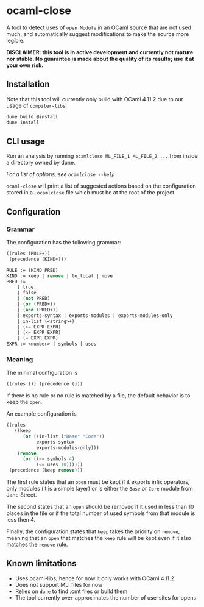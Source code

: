 # ocaml-close

A tool to detect uses of `open Module` in an OCaml source that are not
used much, and automatically suggest modifications to make the source more
legible.

**DISCLAIMER: this tool is in active development and currently not mature nor
stable. No guarantee is made about the quality of its results; use it at your
own risk.**

## Installation

Note that this tool will currently only build with OCaml 4.11.2 due to our usage
of `compiler-libs`.

```bash
dune build @install
dune install
```

## CLI usage

Run an analysis by running `ocamlclose ML_FILE_1 ML_FILE_2 ...`
from inside a directory owned by dune.

*For a list of options, see `ocamlclose --help`*

`ocaml-close` will print a list of suggested actions based on the configuration
stored in a `.ocamlclose` file which must be at the root of the project.

## Configuration

### Grammar

The configuration has the following grammar:
```scheme
((rules (RULE+))
 (precedence (KIND+)))

RULE := (KIND PRED)
KIND := keep | remove | to_local | move
PRED :=
    | true
    | false
    | (not PRED)
    | (or (PRED+))
    | (and (PRED+))
    | exports-syntax | exports-modules | exports-modules-only
    | in-list (<string>+)
    | (>= EXPR EXPR)
    | (<= EXPR EXPR)
    | (= EXPR EXPR)
EXPR := <number> | symbols | uses
```

### Meaning

The minimal configuration is
```scheme
((rules ()) (precedence ()))
```

If there is no rule or no rule is matched by a file, the default behavior is to
keep the `open`.

An example configuration is
```scheme
((rules
   ((keep
      (or ((in-list ("Base" "Core"))
           exports-syntax
           exports-modules-only)))
    (remove
      (or ((<= symbols 4)
           (<= uses 10))))))
 (precedence (keep remove)))
```

The first rule states that an `open` must be kept if it exports infix operators,
only modules (it is a simple layer) or is either the `Base` or `Core` module
from Jane Street.

The second states that an `open` should be removed if it used in less than 10
places in the file or if the total number of used symbols from that module is
less then 4.

Finally, the configuration states that `keep` takes the priority on `remove`,
meaning that an `open` that matches the `keep` rule will be kept even if it also
matches the `remove` rule.

## Known limitations

- Uses ocaml-libs, hence for now it only works with OCaml 4.11.2.
- Does not support MLI files for now
- Relies on `dune` to find .cmt files or build them
- The tool currently over-approximates the number of use-sites for opens
